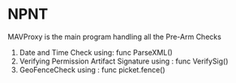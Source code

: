 # NPNT

MAVProxy is the main program handling all the Pre-Arm Checks
1. Date and Time Check using: func ParseXML()
2. Verifying Permission Artifact Signature using : func VerifySig()
3. GeoFenceCheck using : func picket.fence()
